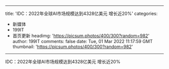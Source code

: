 
---
title: 'IDC：2022年全球AI市场规模达到4328亿美元 增长近20%'
categories: 
 - 新媒体
 - 199IT
 - 首页更新
headimg: 'https://picsum.photos/400/300?random=982'
author: 199IT
comments: false
date: Tue, 01 Mar 2022 11:17:59 GMT
thumbnail: 'https://picsum.photos/400/300?random=982'
---

<div>   
IDC：2022年全球AI市场规模达到4328亿美元 增长近20%  
</div>
            